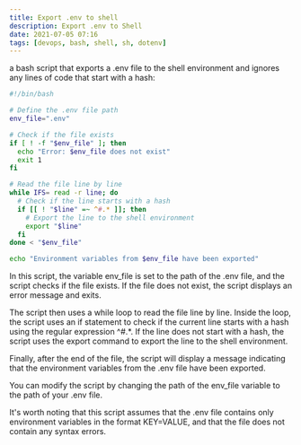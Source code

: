 ```yaml
---
title: Export .env to shell
description: Export .env to Shell
date: 2021-07-05 07:16
tags: [devops, bash, shell, sh, dotenv]
---
```


a bash script that exports a .env file to the shell environment and ignores any lines of code that start with a hash:

```bash
#!/bin/bash

# Define the .env file path
env_file=".env"

# Check if the file exists
if [ ! -f "$env_file" ]; then
  echo "Error: $env_file does not exist"
  exit 1
fi

# Read the file line by line
while IFS= read -r line; do
  # Check if the line starts with a hash
  if [[ ! "$line" =~ ^#.* ]]; then
    # Export the line to the shell environment
    export "$line"
  fi
done < "$env_file"

echo "Environment variables from $env_file have been exported"
```

In this script, the variable env_file is set to the path of the .env file, and the script checks if the file exists. If the file does not exist, the script displays an error message and exits.

The script then uses a while loop to read the file line by line. Inside the loop, the script uses an if statement to check if the current line starts with a hash using the regular expression ^#.\*. If the line does not start with a hash, the script uses the export command to export the line to the shell environment.

Finally, after the end of the file, the script will display a message indicating that the environment variables from the .env file have been exported.

You can modify the script by changing the path of the env_file variable to the path of your .env file.

It's worth noting that this script assumes that the .env file contains only environment variables in the format KEY=VALUE, and that the file does not contain any syntax errors.
